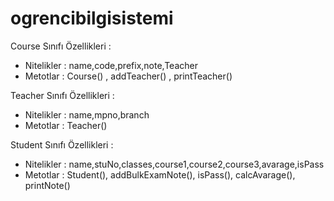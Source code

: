 # ogrencibilgisistemi

Course Sınıfı Özellikleri :

* Nitelikler : name,code,prefix,note,Teacher
* Metotlar : Course() , addTeacher() , printTeacher()

Teacher Sınıfı Özellikleri :

* Nitelikler : name,mpno,branch
* Metotlar : Teacher()

Student Sınıfı Özellikleri :

* Nitelikler : name,stuNo,classes,course1,course2,course3,avarage,isPass
* Metotlar : Student(), addBulkExamNote(), isPass(), calcAvarage(), printNote()
